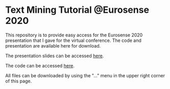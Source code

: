 # Text Mining Tutorial @Eurosense 2020

This repository is to provide easy access for the Eurosense 2020 presentation that I gave for the virtual conference.  The code and presentation are available here for download.

The presentation slides can be accessed [here](https://github.com/jlahne/text-mining-eurosense-2020/blob/main/Text%20Mining%20Presentation%20DRAFT.pdf).

The code can be accessed [here](https://github.com/jlahne/text-mining-eurosense-2020/blob/main/Web%20Scraping%20Demo%20-%20Sensometrics%202020.R).

All files can be downloaded by using the "..." menu in the upper right corner of this page.
